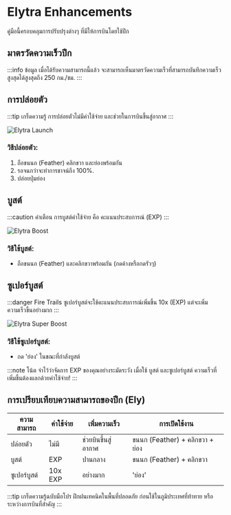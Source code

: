 ﻿---
sidebar_position: 4
---
# Elytra Enhancements

คู่มือนี้ครอบคลุมการปรับปรุงต่างๆ ที่มีให้การบินโดยใช้ปีก

## มาตรวัดความเร็วปีก

:::info ข้อมูล
เมื่อได้รับความสามารถนี้แล้ว จะสามารถเห็นมาตรวัดความเร็วที่สามารถบันทึกความเร็วสูงสุดได้สูงสุดถึง 250 กม./ชม.
:::

## การปล่อยตัว

:::tip เกร็ดความรู้
การปล่อยตัวไม่มีค่าใช้จ่าย และช่วยในการบินขึ้นสู่อากาศ
:::

![Elytra Launch](/img/doc/features/elytraBoost/elytraLaunch.gif)
### วิธีปล่อยตัว:
1. ถือขนนก (Feather) คลิกขวา และย่องพร้อมกัน
2. รอจนกว่าจะทำการชาจน์ถึง 100%.
3. ปล่อยปุ่มย่อง

## บูสต์

:::caution คำเตือน
การบูสต์ค่าใช้จ่าย คือ คะแนนประสบการณ์ (EXP)
:::

![Elytra Boost](/img/doc/features/elytraBoost/elytraBoost.gif)
### วิธีใช้บูสต์:
- ถือขนนก (Feather) และคลิกขวาพร้อมกัน (กดค้างหรือกดรัวๆ)

## ซูเปอร์บูสต์

:::danger Fire Trails
ซูเปอร์บูสต์จะใช้คะแนนประสบการณ์เพิ่มขึ้น 10x (EXP) แต่จะเพิ่มความเร็วขึ้นอย่างมาก
:::

![Elytra Super Boost](/img/doc/features/elytraBoost/elytraSupperBoost.gif)
### วิธีใช้ซูเปอร์บูสต์:
- กด 'ย่อง' ในขณะที่กำลังบูสต์

:::note โน้ต
จำไว้ว่าจัดการ EXP ของคุณอย่างระมัดระวัง เมื่อใช้ บูสต์ และซูเปอร์บูสต์ ความเร็วที่เพิ่มขึ้นต้องแลกด้วยค่าใช้จ่าย!
:::

## การเปรียบเทียบความสามารถของปีก (Ely)

| ความสามารถ | ค่าใช้จ่าย | เพิ่มความเร็ว | การเปิดใช้งาน |
|---------|------|----------------|------------|
| ปล่อยตัว | ไม่มี | ช่วยบินขึ้นสู่อากาศ | ขนนก (Feather) + คลิกขวา + ย่อง |
| บูสต์ | EXP | ปานกลาง | ขนนก (Feather) + คลิกขวา |
| ซูเปอร์บูสต์ | 10x EXP | อย่างมาก | 'ย่อง' |

:::tip เกร็ดความรู้ฉบับมือโปร
ฝึกฝนเทคนิคในพื้นที่ปลอดภัย ก่อนใช้ในภูมิประเทศที่ท้าทาย หรือระหว่างการบินที่สำคัญ
:::